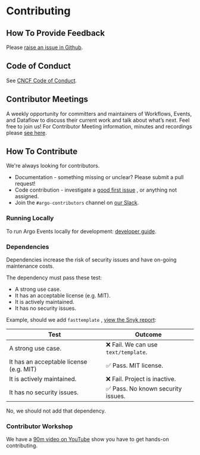 # Contributing

## How To Provide Feedback

Please [raise an issue in Github](https://github.com/argoproj/argo-events/issues).

## Code of Conduct

See [CNCF Code of Conduct](https://github.com/cncf/foundation/blob/master/code-of-conduct.md).

## Contributor Meetings

A weekly opportunity for committers and maintainers of Workflows, Events, and Dataflow to discuss their current work and
talk about what’s next. Feel free to join us! For Contributor Meeting information, minutes and recordings
please [see here](https://bit.ly/argo-data-weekly).

## How To Contribute

We're always looking for contributors.

- Documentation - something missing or unclear? Please submit a pull request!
- Code contribution - investigate
  a [good first issue](https://github.com/argoproj/argo-events/issues?q=is%3Aopen+is%3Aissue+label%3A%22good+first+issue%22)
  , or anything not assigned.
- Join the `#argo-contributors` channel on [our Slack](https://argoproj.github.io/community/join-slack).

### Running Locally

To run Argo Events locally for development: [developer guide](developer_guide.md).

### Dependencies

Dependencies increase the risk of security issues and have on-going maintenance costs.

The dependency must pass these test:

- A strong use case.
- It has an acceptable license (e.g. MIT).
- It is actively maintained.
- It has no security issues.

Example, should we add `fasttemplate`
, [view the Snyk report](https://snyk.io/advisor/golang/github.com/valyala/fasttemplate):

| Test                                    | Outcome                              |
| --------------------------------------- | ------------------------------------ |
| A strong use case.                      | ❌ Fail. We can use `text/template`. |
| It has an acceptable license (e.g. MIT) | ✅ Pass. MIT license.                |
| It is actively maintained.              | ❌ Fail. Project is inactive.        |
| It has no security issues.              | ✅ Pass. No known security issues.   |

No, we should not add that dependency.

### Contributor Workshop

We have a [90m video on YouTube](https://youtu.be/zZv0lNCDG9w) show you have to get hands-on contributing.
